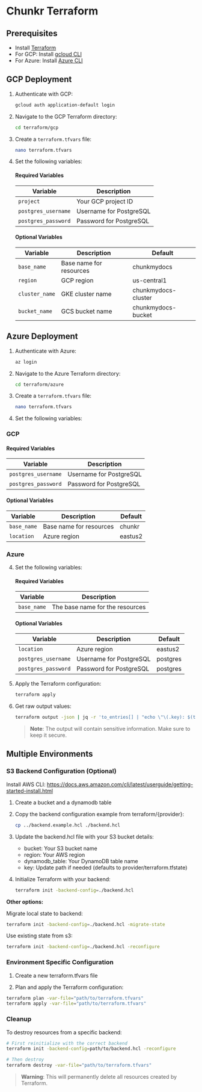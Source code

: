 # Chunkr Terraform

## Prerequisites
- Install [Terraform](https://developer.hashicorp.com/terraform/tutorials/gke/gke-install)
- For GCP: Install [gcloud CLI](https://cloud.google.com/sdk/docs/install)
- For Azure: Install [Azure CLI](https://learn.microsoft.com/en-us/cli/azure/install-azure-cli)

## GCP Deployment

1. Authenticate with GCP:
   ```bash
   gcloud auth application-default login
   ```

2. Navigate to the GCP Terraform directory:
   ```bash
   cd terraform/gcp
   ```

3. Create a `terraform.tfvars` file:
   ```bash
   nano terraform.tfvars
   ```

4. Set the following variables:

   #### Required Variables
   | Variable | Description |
   |----------|-------------|
   | `project` | Your GCP project ID |
   | `postgres_username` | Username for PostgreSQL |
   | `postgres_password` | Password for PostgreSQL |

   #### Optional Variables
   | Variable | Description | Default |
   |----------|-------------|---------|
   | `base_name` | Base name for resources | chunkmydocs |
   | `region` | GCP region | us-central1 |
   | `cluster_name` | GKE cluster name | chunkmydocs-cluster |
   | `bucket_name` | GCS bucket name | chunkmydocs-bucket |

## Azure Deployment

1. Authenticate with Azure:
   ```bash
   az login
   ```

2. Navigate to the Azure Terraform directory:
   ```bash
   cd terraform/azure
   ```

3. Create a `terraform.tfvars` file:
   ```bash
   nano terraform.tfvars
   ```

4. Set the following variables:

### GCP

   #### Required Variables
   | Variable | Description |
   |----------|-------------|
   | `postgres_username` | Username for PostgreSQL |
   | `postgres_password` | Password for PostgreSQL |

   #### Optional Variables
   | Variable | Description | Default |
   |----------|-------------|---------|
   | `base_name` | Base name for resources | chunkr |
   | `location` | Azure region | eastus2 |

### Azure

4. Set the following variables:

   #### Required Variables
   | Variable | Description |
   |----------|-------------|
   | `base_name` | The base name for the resources |

   #### Optional Variables
   | Variable | Description | Default |
   |----------|-------------|---------|
   | `location` | Azure region | eastus2 |
   | `postgres_username` | Username for PostgreSQL | postgres |
   | `postgres_password` | Password for PostgreSQL | postgres |terraform
3. Apply the Terraform configuration:
   ```bash
   terraform apply
   ```

4. Get raw output values:
   ```bash
   terraform output -json | jq -r 'to_entries[] | "echo \"\(.key): $(terraform output -raw \(.key))\"" ' | bash
   ```
   > **Note**: The output will contain sensitive information. Make sure to keep it secure.

## Multiple Environments

### S3 Backend Configuration (Optional)

Install AWS CLI: https://docs.aws.amazon.com/cli/latest/userguide/getting-started-install.html

1. Create a bucket and a dynamodb table

2. Copy the backend configuration example from terraform/{provider}:
   ```bash
   cp ../backend.example.hcl ./backend.hcl
   ```

3. Update the backend.hcl file with your S3 bucket details:
   - bucket: Your S3 bucket name
   - region: Your AWS region
   - dynamodb_table: Your DynamoDB table name
   - key: Update path if needed (defaults to provider/terraform.tfstate)

4. Initialize Terraform with your backend:
   ```bash
   terraform init -backend-config=./backend.hcl
   ```

**Other options:**

Migrate local state to backend:
   ```bash
   terraform init -backend-config=./backend.hcl -migrate-state
   ```

Use existing state from s3:
   ```bash
   terraform init -backend-config=./backend.hcl -reconfigure
   ```

### Environment Specific Configuration

1. Create a new terraform.tfvars file

2. Plan and apply the Terraform configuration:

```bash
terraform plan -var-file="path/to/terraform.tfvars"
terraform apply -var-file="path/to/terraform.tfvars"
```

### Cleanup

To destroy resources from a specific backend:
```bash
# First reinitialize with the correct backend
terraform init -backend-config=path/to/backend.hcl -reconfigure

# Then destroy
terraform destroy -var-file="path/to/terraform.tfvars"
```

> **Warning**: This will permanently delete all resources created by Terraform.

